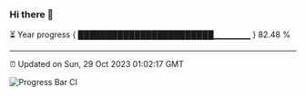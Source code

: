 ### Hi there 👋

⏳ Year progress { ████████████████████████▁▁▁▁▁▁ } 82.48 %

---

⏰ Updated on Sun, 29 Oct 2023 01:02:17 GMT

![Progress Bar CI](https://github.com/liununu/liununu/workflows/Progress%20Bar%20CI/badge.svg)
